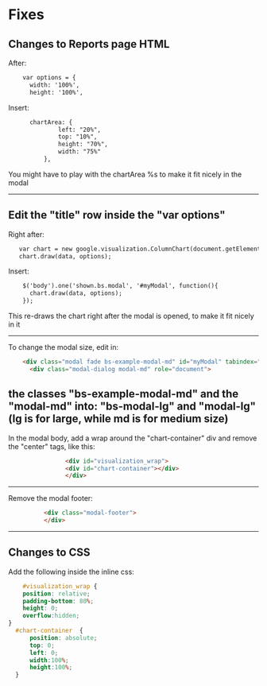 # Fixes

## Changes to Reports page HTML

After:
```html
    var options = {
      width: '100%',
      height: '100%',
```  
Insert:
```html      
      chartArea: {
              left: "20%",
              top: "10%",
              height: "70%",
              width: "75%"
          },
```
You might have to play with the chartArea %s to make it fit nicely in the modal

---
Edit the "title" row inside the "var options"
---

Right after:
```html 
   var chart = new google.visualization.ColumnChart(document.getElementById('chart-container'));
   chart.draw(data, options);
```
Insert: 
```html 
    $('body').one('shown.bs.modal', '#myModal', function(){
      chart.draw(data, options);
    });
```

This re-draws the chart right after the modal is opened, to make it fit nicely in it

---

To change the modal size, edit in:
```html 
    <div class="modal fade bs-example-modal-md" id="myModal" tabindex="-1" role="dialog" aria-labelledby="myModalLabel">
      <div class="modal-dialog modal-md" role="document">
```
the classes "bs-example-modal-md" and the "modal-md"
into: "bs-modal-lg" and "modal-lg"
(lg is for large, while md is for medium size)
---

In the modal body, add a wrap around the "chart-container" div and remove the "center" tags, like this:
```html 
                <div id="visualization_wrap">
                <div id="chart-container"></div>
                </div>
```

---

Remove the modal footer:
```html 
          <div class="modal-footer">
          </div>
```

---

## Changes to CSS

Add the following inside the inline css:

```css
    #visualization_wrap {
    position: relative;
    padding-bottom: 80%;
    height: 0;
    overflow:hidden;
}
  #chart-container  {
      position: absolute;
      top: 0;
      left: 0;
      width:100%;
      height:100%;
  }

```
